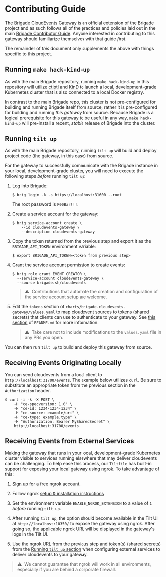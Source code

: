 # Contributing Guide

The Brigade CloudEvents Gateway is an official extension of the Brigade project
and as such follows all of the practices and policies laid out in the main
[Brigade Contributor Guide](https://docs.brigade.sh/topics/contributor-guide/).
Anyone interested in contributing to this gateway should familiarize themselves
with that guide _first_.

The remainder of _this_ document only supplements the above with things specific
to this project.

## Running `make hack-kind-up`

As with the main Brigade repository, running `make hack-kind-up` in this
repository will utilize [ctlptl](https://github.com/tilt-dev/ctlptl) and
[KinD](https://kind.sigs.k8s.io/) to launch a local, development-grade
Kubernetes cluster that is also connected to a local Docker registry.

In contrast to the main Brigade repo, this cluster is not pre-configured for
building and running Brigade itself from source, rather it is pre-configured for
building and running _this gateway_ from source. Because Brigade is a logical
prerequisite for this gateway to be useful in any way, `make hack-kind-up` will
pre-install a recent, _stable_ release of Brigade into the cluster.

## Running `tilt up`

As with the main Brigade repository, running `tilt up` will build and deploy
project code (the gateway, in this case) from source.

For the gateway to successfully communicate with the Brigade instance in your
local, development-grade cluster, you will need to execute the following steps
_before_ running `tilt up`:

1. Log into Brigade:

   ```shell
   $ brig login -k -s https://localhost:31600 --root
   ```

   The root password is `F00Bar!!!`.

1. Create a service account for the gateway:

   ```shell
   $ brig service-account create \
       --id cloudevents-gateway \
       --description cloudevents-gateway
   ```

1. Copy the token returned from the previous step and export it as the
   `BRIGADE_API_TOKEN` environment variable:

   ```shell
   $ export BRIGADE_API_TOKEN=<token from previous step>
   ```

1. Grant the service account permission to create events:

   ```shell
   $ brig role grant EVENT_CREATOR \
     --service-account cloudevents-gateway \
     --source brigade.sh/cloudevents
   ```

   > ⚠️&nbsp;&nbsp;Contributions that automate the creation and configuration of
   > the service account setup are welcome.

1. Edit the `tokens` section of `charts/brigade-cloudevents-gateway/values.yaml`
   to map cloudevent sources to tokens (shared secrets) that clients can use to
   authenticate to your gateway. See
   [this section](./README.md#2-install-the-cloudevents-gateway) of `README.md`
   for more information.

   > ⚠️&nbsp;&nbsp;Take care not to include modifications to the `values.yaml`
   > file in any PRs you open.

You can then run `tilt up` to build and deploy this gateway from source.

## Receiving Events Originating Locally

You can send cloudevents from a local client to `http://localhost:31700/events`.
The example below utilizes `curl`. Be sure to substitute an appropriate token
from the previous section in the `Authorization` header.

```shell
$ curl -i -k -X POST \
    -H "ce-specversion: 1.0" \
    -H "ce-id: 1234-1234-1234" \
    -H "ce-source: example/uri" \
    -H "ce-type: example.type" \
    -H "Authorization: Bearer MySharedSecret" \
    http://localhost:31700/events
```

## Receiving Events from External Services

Making the gateway that runs in your local, development-grade Kubernetes cluster
visible to services running elsewhere that may deliver cloudevents can be
challenging. To help ease this process, our `Tiltfile` has built-in support for
exposing your local gateway using [ngrok](https://ngrok.com/). To take advantage
of this:

1. [Sign up](https://dashboard.ngrok.com/signup) for a free ngrok account.

1. Follow ngrok
   [setup & installation instructions](https://dashboard.ngrok.com/get-started/setup)

1. Set the environment variable `ENABLE_NGROK_EXTENSION` to a value of `1`
   _before_ running `tilt up`.

1. After running `tilt up`, the option should become available in the Tilt UI at
  `http://localhost:10350/` to expose the gateway using ngrok. After going so,
   the applicable ngrok URL will be displayed in the gateway's logs in the Tilt
   UI.

1. Use the ngrok URL from the previous step and token(s) (shared secrets) from
   the [Running `tilt up` section](#running-tilt-up) when configuring external
   services to deliver cloudevents to your gateway.

> ⚠️&nbsp;&nbsp;We cannot guarantee that ngrok will work in all environments,
> especially if you are behind a corporate firewall.
